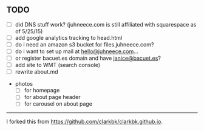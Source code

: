 ## TODO

- [ ] did DNS stuff work? (juhneece.com is still affiliated with squarespace as of 5/25/15)
- [ ] add google analytics tracking to head.html
- [ ] do i need an amazon s3 bucket for files.juhneece.com?
- [ ] do i want to set up mail at hello@juhneece.com…
- [ ] or register bacuet.es domain and have janice@bacuet.es?
- [ ] add site to WMT (search console)
- [ ] rewrite about.md
- photos
  - [ ] for homepage
  - [ ] for about page header
  - [ ] for carousel on about page

----

I forked this from https://github.com/clarkbk/clarkbk.github.io.
